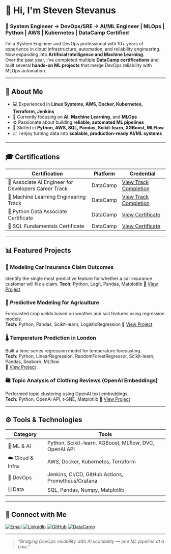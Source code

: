 # 👋 Hi, I'm Steven Stevanus  

### 🚀 System Engineer → DevOps/SRE → AI/ML Engineer | MLOps | Python | AWS | Kubernetes | DataCamp Certified  

I’m a System Engineer and DevOps professional with 10+ years of experience in cloud infrastructure, automation, and reliability engineering. Now expanding into **Artificial Intelligence and Machine Learning**.  
Over the past year, I’ve completed multiple **DataCamp certifications** and built several **hands-on ML projects** that merge DevOps reliability with MLOps automation.

---

## 🧬 About Me
- 💻 Experienced in **Linux Systems, AWS, Docker, Kubernetes, Terraform, Jenkins**
- 🧠 Currently focusing on **AI**, **Machine Learning**, and **MLOps**
- ⚙️ Passionate about building **reliable, automated ML pipelines**
- 🧮 Skilled in **Python, AWS, SQL, Pandas, Scikit-learn, XGBoost, MLFlow**
- 📈 I enjoy turning data into **scalable, production-ready AI/ML systems**

---

## 🎓 Certifications

| Certification | Platform | Credential |
|----------------|-----------|-------------|
| 🧠 Associate AI Engineer for Developers Career Track | DataCamp | [View Track Completion](https://www.datacamp.com/completed/statement-of-accomplishment/track/2f5b7820688c227a19df5d12fb2656a09d9f73ac) |
| 🤖 Machine Learning Engineering Track | DataCamp | [View Track Completion](https://www.datacamp.com/completed/statement-of-accomplishment/track/98cb692b331319e68272ac0fc5a049d9d87a9412) |
| 🐍 Python Data Associate Certificate | DataCamp | [View Certificate](https://www.datacamp.com/certificate/PDA0011278751517) |
| 🧮 SQL Fundamentals Certificate | DataCamp | [View Certificate](https://www.datacamp.com/certificate/SQA0015601512114) |

---

## 📊 Featured Projects

### 🚗 Modeling Car Insurance Claim Outcomes
Identify the single most predictive feature for whether a car insurance customer will file a claim.
**Tech:** Python, Logit, Pandas, Matplotlib
🔗 [View Project](https://www.datacamp.com/datalab/w/5b5467cb-4c67-43c6-8a40-78e29cbe66d9/edit)


### 🌾 Predictive Modeling for Agriculture
Forecasted crop yields based on weather and soil features using regression models.  
**Tech:** Python, Pandas, Scikit-learn, LogisticRegression 
🔗 [View Project](https://www.datacamp.com/datalab/w/096a9394-bfef-4a84-90ba-6e22d8a8a692/edit)


### 🌡️ Temperature Prediction in London
Built a time-series regression model for temperature forecasting.  
**Tech:** Python, LinearRegression, RandomForestRegressor, Scikit-learn, Pandas, Seaborn, MLflow  
🔗 [View Project](https://www.datacamp.com/datalab/w/eb18f61e-c215-4aae-9ee3-9fff0d86ef23/edit)


### 🛍️ Topic Analysis of Clothing Reviews (OpenAI Embeddings)
Performed topic clustering using OpenAI text embeddings.  
**Tech:** Python, OpenAI API, t-SNE, Matplotlib
🔗 [View Project](https://www.datacamp.com/datalab/w/55709d6e-ae69-4acc-90f8-46f33392b36b/edit)

---

## ⚙️ Tools & Technologies

| Category | Tools |
|-----------|-------|
| 🧮 ML & AI | Python, Scikit-learn, XGBoost, MLflow, DVC, OpenAI API |
| ☁️ Cloud & Infra | AWS, Docker, Kubernetes, Terraform |
| 🧰 DevOps | Jenkins, CI/CD, GitHub Actions, Prometheus/Grafana |
| 🗄️ Data | SQL, Pandas, Numpy, Matplotlib |

---

## 🧩 Connect with Me
[![Email](https://img.shields.io/badge/Email-stvn.org@gmail.com-blue?logo=gmail)](mailto:stvn.org@gmail.com)
[![LinkedIn](https://img.shields.io/badge/LinkedIn-Steven%20Stevanus-blue?logo=linkedin)](https://www.linkedin.com/in/steven-stevanus-aa367737/)
[![GitHub](https://img.shields.io/badge/GitHub-stvnorg-black?logo=github)](https://github.com/stvnorg)
[![DataCamp](https://img.shields.io/badge/Portfolio-DataCamp-brightgreen?logo=datacamp)](https://www.datacamp.com/portfolio/stvnorg)

---

> _“Bridging DevOps reliability with AI scalability — one ML pipeline at a time.”_  

